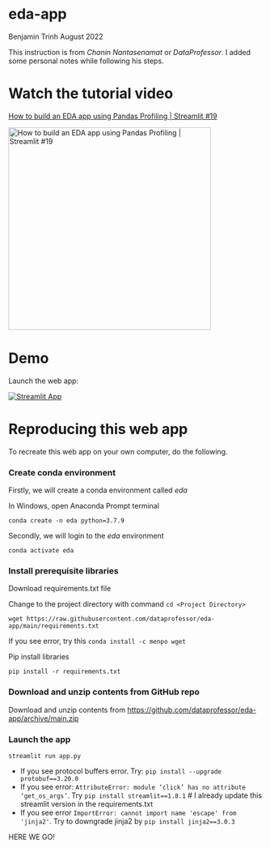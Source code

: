 # eda-app

Benjamin Trinh
August 2022

This instruction is from *Chanin Nantasenamat* or *DataProfessor*. I added some personal notes while following his steps.

# Watch the tutorial video

[How to build an EDA app using Pandas Profiling | Streamlit #19](https://youtu.be/p4uohebPuCg)

<a href="https://youtu.be/p4uohebPuCg"><img src="http://img.youtube.com/vi/p4uohebPuCg/0.jpg" alt="How to build an EDA app using Pandas Profiling | Streamlit #19" title="How to build an EDA app using Pandas Profiling | Streamlit #19" width="400" /></a>

# Demo

Launch the web app:

[![Streamlit App](https://static.streamlit.io/badges/streamlit_badge_black_white.svg)](https://share.streamlit.io/dataprofessor/eda-app/main/app.py)

# Reproducing this web app
To recreate this web app on your own computer, do the following.

### Create conda environment
Firstly, we will create a conda environment called *eda*

In Windows, open Anaconda Prompt terminal

```
conda create -n eda python=3.7.9
```
Secondly, we will login to the *eda* environment
```
conda activate eda
```
### Install prerequisite libraries

Download requirements.txt file

Change to the project directory with command `cd <Project Directory>`

```
wget https://raw.githubusercontent.com/dataprofessor/eda-app/main/requirements.txt

```
If you see error, try this `conda install -c menpo wget`

Pip install libraries
```
pip install -r requirements.txt
```

###  Download and unzip contents from GitHub repo

Download and unzip contents from https://github.com/dataprofessor/eda-app/archive/main.zip

###  Launch the app

```
streamlit run app.py
```

* If you see protocol buffers error. Try: `pip install --upgrade protobuf==3.20.0`
* If you see error: `AttributeError: module ‘click’ has no attribute ‘get_os_args’`. Try `pip install streamlit==1.8.1` # I already update this streamlit version in the requirements.txt 
* If you see error `ImportError: cannot import name 'escape' from 'jinja2'`. Try to downgrade jinja2 by `pip install jinja2==3.0.3`

HERE WE GO!